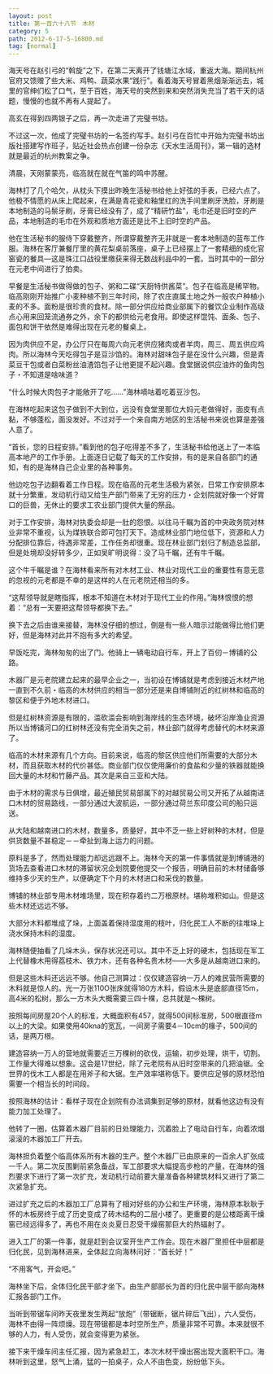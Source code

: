 ```yaml
---
layout: post
title: 第一百六十八节　木材
category: 5
path: 2012-6-17-5-16800.md
tag: [normal]
---
```


海天号在赵引弓的“斡旋”之下，在第二天离开了钱塘江水域，重返大海。期间杭州官府又馈赠了些大米、鸡鸭、蔬菜水果“践行”。看着海天号冒着黑烟渐渐远去，城里的官绅们松了口气，至于百姓，海天号的突然到来和突然消失充当了若干天的话题，慢慢的也就不再有人提起了。

高玄在得到四两银子之后，再一次走进了完璧书坊。

不过这一次，他成了完璧书坊的一名签约写手。赵引弓在百忙中开始为完璧书坊出版社搭建写作班子，贴近社会热点创建一份杂志《天水生活周刊》，第一辑的选材就是最近的杭州教案之争。

清晨，天刚蒙蒙亮，临高就在就在气笛的鸣中苏醒。

海林打了几个哈欠，从枕头下摸出昨晚生活秘书给他上好弦的手表，已经六点了。他极不情愿的从床上爬起来，在满是青花瓷和釉里红的洗手间里刷牙洗脸，牙刷是本地制造的马鬃牙刷，牙膏已经没有了，成了“精研竹盐”，毛巾还是旧时空的产品，本地制造的毛巾在外观和质地方面还是比不上旧时空的产品。

他在生活秘书的服侍下穿戴整齐，所谓穿戴整齐无非就是一套本地制造的蓝布工作服。海林在客厅兼餐厅里的黄花梨桌前落座，桌子上已经摆上了一套精细的成化官窑瓷的餐具―这是珠江口战役里缴获来得无数战利品中的一套。当时其中的一部分在元老中间进行了拍卖。

早餐是生活秘书做得做的包子、粥和二碟“天厨特供酱菜”。包子在临高是稀罕物。临高刚刚开始推广小麦种植不到三年时间，除了农庄直属土地之外一般农户种植小麦的不多。面粉是很珍贵的食材。除一部分供应给商业部属下的餐饮企业制作高级点心用来回笼流通券之外，余下的都供给元老食用。即使这样馄饨、面条、包子、面包和饼干依然是难得出现在元老的餐桌上。

因为肉供应不足，办公厅只在每周六向元老供应猪肉或者羊肉，周三、周五供应鸡肉。所以海林今天吃得包子是豆沙馅的。海林对甜味包子是在没什么兴趣，但是青菜豆干包或者白菜粉丝油渣馅包子让他更提不起兴趣。食堂据说供应油炸的鱼肉包子・不知道是啥味道？

“什么时候大肉包子才能敞开了吃……”海林嘀咕着吃着豆沙包。

在海林吃起来这包子做到不大到位，远没有食堂里那位大妈元老做得好，面皮有点黏，不够蓬松，面没发好。不过对于一个来自南方地区的生活秘书来说也算是差强人意了。

“首长，您的日程安排。”看到他的包子吃得差不多了，生活秘书给他送上了一本临高本地产的工作手册。上面逐日记载了每天的工作安排，有的是来自各部门的通知，有的是海林自己企业里的各种事务。

他边吃包子边翻看着工作日程。现在临高的元老生活极为紧张，日常工作安排原本就十分繁重，发动机行动又给生产部门带来了无穷的压力・企划院就好像一个好胃口的巨兽，无休止的要求工农业部门提供大量的祭品。

对于工作安排，海林对执委会却是一肚的怨恨。以往马千瞩为首的中央政务院对林业非常不重视，认为煤铁联合即可包打天下。造成林业部门地位低下，资源和人力分配排位靠后，待遇非常差，工作任务却很重。现在林业部门划归了制造总监部，但是处境却没好转多少，正如吴旷明说得：没了马千瞩，还有牛千瞩。

这个牛千瞩是谁？在海林看来所有对木材工业、林业对现代工业的重要性有意无意的忽视的元老都是不幸的是这样的人在元老院还相当的多。

“这帮领导就是瞎指挥，根本不知道在木材对于现代工业的作用。”海林恨恨的想着：“总有一天要把这帮领导都换下去。”

换下去之后由谁来接替，海林没仔细的想过，倒是有一些人暗示过能做得比他们更好，但是海林对此并不抱有多大的希望。

早饭吃完，海林匆匆的出了门。他骑上一辆电动自行车，开上了百仞－博铺的公路。

木器厂是元老院建立起来的最早企业之一，当初设在博铺就是考虑到接近木材产地一直到不久前・临高的木材供应的相当一部分还是来自博铺附近的红树林和临高的黎区和便于外地木材进口。

但是红树林资源是有限的，滥砍滥会影响到海岸线的生态环境，破坏沿岸渔业资源所以当博铺河口的红树林还没有完全消失之前，林业部门就得考虑替代的木材来源了。

临高的木材来源有几个方向。目前来说，临高的黎区供应他们所需要的大部分木材，而且获取木材的代价甚低。商业部门仅仅使用廉价的食盐和少量的铁器就能换回大量的木材和竹藤产品。其次是来自三亚和大陆。

由于木材的需求与日俱增，最近殖民贸易部属下的对越贸易公司又开拓了从越南进口木材的贸易路线，一部分通过大波航运，一部分通过荷兰东印度公司的船只运送。

从大陆和越南进口的木材，数量多，质量好，其中不乏一些上好树种的木材，但是供货数量不甚稳定－－牵扯到海上运力的问题。

原料是多了，然而处理能力却远远跟不上。海林今天的第一件事情就是到博铺港的货场去查看进口木材的滞留状况企划院要他提交一个报告，明确目前的木材储备够维持多少天的生产，以便确定下个月的木材进口和采伐的数量。

博铺的林业部专用木材堆场里，现在积存着约二万根原材。堪称堆积如山。但是这些木材还远远不够。

大部分木料都堆成了垛，上面盖着保持湿度用的枝叶，归化民工人不断的往堆垛上浇水保持木料的湿度。

海林随便抽看了几垛木头，保存状况还可以。其中不乏上好的硬木，包括现在军工上代替橡木用得荔枝木、铁力木，还有各种名贵木材――大多是从越南进口来的。

但是这些木料还远远不够。他自己测算过：仅仅建造容纳一万人的难民营所需要的木料就是惊人的。光一万张110O张床就得180方木料，假设木头是底部直径15m，高4米的松树，那么一方木头大概需要三四十棵，总共就是～棵树。

按照每间房屋20个人的标准，大概面积有457，就得500间标准房，500根直径m以上的大梁。如果使用40kna的宽瓦，一间房子需要4－10cm的椽子，500间的话，是两万根。

建造容纳一万人的营地就需要近三万棵树的砍伐，运输，初步处理，烘干，切割。工作量大得难以想象。这会是17世纪，除了元老院有从旧时空带来的几把油锯。全世界的伐木工人都是在用斧子和大锯。生产效率堪称低下。要供应足够的原材恐怕需要一个相当长的时间段。

按照海林的估计：看样子现在企划院有办法调集到足够的原材，就看他这边有没有能力加工处理了。

他转了一圈，估算着木器厂目前的日处理能力，沉着脸上了电动自行车，向着浓烟滚滚的木器加工厂开去。

海林担负着整个临高体系所有木器的生产。整个木器厂已由原来的一百余人扩张成一千人。第二次反围剿前紧急备战，军工部要求大幅提高步枪的产量，在海林的强烈要求下进行了第一次扩充，发动机行动前要大量准备各种建筑材料又进行了第二次紧急扩充。

进过扩充之后的木器加工厂总算有了相对好些的办公和生产环境，海林原本耿耿于怀的木板房终于成了历史变成了砖木结构的二层小楼了。更重要的是公楼距离干燥窑已经远得多了，再也不用在炎炎夏日忍受干燥窑那巨大的热辐射了。

进入工厂的第一件事，就是赶到会议室开生产工作会。现在木器厂里担任中层都是归化民，见到海林进来，全体起立向海林问好：“首长好！”

“不用客气，开会吧。”

海林坐下后，全体归化民干部才坐下。由生产部部长为首的归化民中层干部向海林汇报各部门工作。

当听到带锯车间昨天夜里发生两起“放炮”（带锯断，锯片碎后飞出），六人受伤，海林不由得一阵烦燥。现在带锯都是本时空所生产，质量非常不可靠。本来就很不够的人力，有人受伤，就会变得更为紧张。

接下来干燥车间主任汇报，因为紧急赶工，本次木材干燥出窑出现大面积干口。海林听到这里，怒气上涌，猛的一拍桌子，众人不由色变，纷纷低下头。